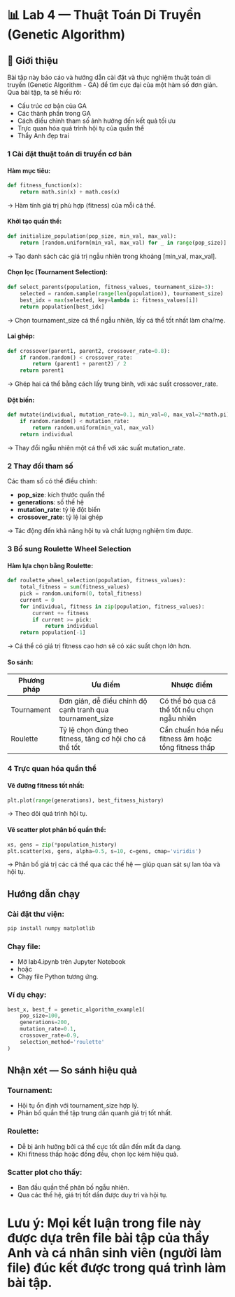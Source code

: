 # 📊 Lab 4 — Thuật Toán Di Truyền (Genetic Algorithm)

## 📌 Giới thiệu

Bài tập này báo cáo và hướng dẫn cài đặt và thực nghiệm thuật toán di truyền (Genetic Algorithm - GA) để tìm cực đại của một hàm số đơn giản. Qua bài tập, ta sẽ hiểu rõ:
- Cấu trúc cơ bản của GA
- Các thành phần trong GA
- Cách điều chỉnh tham số ảnh hưởng đến kết quả tối ưu
- Trực quan hóa quá trình hội tụ của quần thể
- Thầy Anh đẹp trai

### 1️ Cài đặt thuật toán di truyền cơ bản

#### Hàm mục tiêu:
```python
def fitness_function(x):
    return math.sin(x) + math.cos(x)
```
-> Hàm tính giá trị phù hợp (fitness) của mỗi cá thể.

#### Khởi tạo quần thể:
```python
def initialize_population(pop_size, min_val, max_val):
    return [random.uniform(min_val, max_val) for _ in range(pop_size)]
```
-> Tạo danh sách các giá trị ngẫu nhiên trong khoảng [min_val, max_val].

#### Chọn lọc (Tournament Selection):
```python
def select_parents(population, fitness_values, tournament_size=3):
    selected = random.sample(range(len(population)), tournament_size)
    best_idx = max(selected, key=lambda i: fitness_values[i])
    return population[best_idx]
```
-> Chọn tournament_size cá thể ngẫu nhiên, lấy cá thể tốt nhất làm cha/mẹ.

#### Lai ghép:
```python
def crossover(parent1, parent2, crossover_rate=0.8):
    if random.random() < crossover_rate:
        return (parent1 + parent2) / 2
    return parent1
```
-> Ghép hai cá thể bằng cách lấy trung bình, với xác suất crossover_rate.

#### Đột biến:
```python
def mutate(individual, mutation_rate=0.1, min_val=0, max_val=2*math.pi):
    if random.random() < mutation_rate:
        return random.uniform(min_val, max_val)
    return individual
```
-> Thay đổi ngẫu nhiên một cá thể với xác suất mutation_rate.

### 2️ Thay đổi tham số
Các tham số có thể điều chỉnh:

- **pop_size**: kích thước quần thể
- **generations**: số thế hệ
- **mutation_rate**: tỷ lệ đột biến
- **crossover_rate**: tỷ lệ lai ghép

→ Tác động đến khả năng hội tụ và chất lượng nghiệm tìm được. 

### 3️ Bổ sung Roulette Wheel Selection
#### Hàm lựa chọn bằng Roulette:
```python
def roulette_wheel_selection(population, fitness_values):
    total_fitness = sum(fitness_values)
    pick = random.uniform(0, total_fitness)
    current = 0
    for individual, fitness in zip(population, fitness_values):
        current += fitness
        if current >= pick:
            return individual
    return population[-1]
```
-> Cá thể có giá trị fitness cao hơn sẽ có xác suất chọn lớn hơn.

#### So sánh:
| Phương pháp | Ưu điểm | Nhược điểm |
|-------------|---------|------------|
| Tournament  | Đơn giản, dễ điều chỉnh độ cạnh tranh qua tournament_size | Có thể bỏ qua cá thể tốt nếu chọn ngẫu nhiên |
| Roulette    | Tỷ lệ chọn đúng theo fitness, tăng cơ hội cho cá thể tốt | Cần chuẩn hóa nếu fitness âm hoặc tổng fitness thấp |

### 4️ Trực quan hóa quần thể
#### Vẽ đường fitness tốt nhất:
```python
plt.plot(range(generations), best_fitness_history)
```
-> Theo dõi quá trình hội tụ.

#### Vẽ scatter plot phân bố quần thể:
```python
xs, gens = zip(*population_history)
plt.scatter(xs, gens, alpha=0.5, s=10, c=gens, cmap='viridis')
```
-> Phân bố giá trị các cá thể qua các thế hệ — giúp quan sát sự lan tỏa và hội tụ.

## Hướng dẫn chạy
### Cài đặt thư viện:
```bash
pip install numpy matplotlib
```

### Chạy file:
- Mở lab4.ipynb trên Jupyter Notebook
- hoặc
- Chạy file Python tương ứng.

### Ví dụ chạy:
```python
best_x, best_f = genetic_algorithm_example1(
    pop_size=100,
    generations=200,
    mutation_rate=0.1,
    crossover_rate=0.9,
    selection_method='roulette'
)
```

## Nhận xét — So sánh hiệu quả

### Tournament:
- Hội tụ ổn định với tournament_size hợp lý.
- Phân bố quần thể tập trung dần quanh giá trị tốt nhất.

### Roulette:
- Dễ bị ảnh hưởng bởi cá thể cực tốt dẫn đến mất đa dạng.
- Khi fitness thấp hoặc đồng đều, chọn lọc kém hiệu quả.

### Scatter plot cho thấy:
- Ban đầu quần thể phân bố ngẫu nhiên.
- Qua các thế hệ, giá trị tốt dần được duy trì và hội tụ.


# Lưu ý: Mọi kết luận trong file này được dựa trên file bài tập của thầy Anh và cá nhân sinh viên (người làm file) đúc kết được trong quá trình làm bài tập. 



